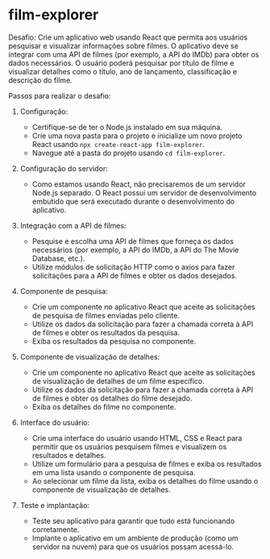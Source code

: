 # film-explorer

Desafio: Crie um aplicativo web usando React que permita aos usuários pesquisar e visualizar informações sobre filmes. O aplicativo deve se integrar com uma API de filmes (por exemplo, a API do IMDb) para obter os dados necessários. O usuário poderá pesquisar por título de filme e visualizar detalhes como o título, ano de lançamento, classificação e descrição do filme.

Passos para realizar o desafio:

1. Configuração:

    - Certifique-se de ter o Node.js instalado em sua máquina.
    - Crie uma nova pasta para o projeto e inicialize um novo projeto React usando `npx create-react-app film-explorer`.
    - Navegue até a pasta do projeto usando `cd film-explorer`.
2. Configuração do servidor:

    - Como estamos usando React, não precisaremos de um servidor Node.js separado. O React possui um servidor de desenvolvimento embutido que será executado durante o desenvolvimento do aplicativo.
3. Integração com a API de filmes:

    - Pesquise e escolha uma API de filmes que forneça os dados necessários (por exemplo, a API do IMDb, a API do The Movie Database, etc.).
    - Utilize módulos de solicitação HTTP como o axios para fazer solicitações para a API de filmes e obter os dados desejados.
4. Componente de pesquisa:

    - Crie um componente no aplicativo React que aceite as solicitações de pesquisa de filmes enviadas pelo cliente.
    - Utilize os dados da solicitação para fazer a chamada correta à API de filmes e obter os resultados da pesquisa.
    - Exiba os resultados da pesquisa no componente.
5. Componente de visualização de detalhes:

    - Crie um componente no aplicativo React que aceite as solicitações de visualização de detalhes de um filme específico.
    - Utilize os dados da solicitação para fazer a chamada correta à API de filmes e obter os detalhes do filme desejado.
    - Exiba os detalhes do filme no componente.
6. Interface do usuário:

    - Crie uma interface do usuário usando HTML, CSS e React para permitir que os usuários pesquisem filmes e visualizem os resultados e detalhes.
    - Utilize um formulário para a pesquisa de filmes e exiba os resultados em uma lista usando o componente de pesquisa.
    - Ao selecionar um filme da lista, exiba os detalhes do filme usando o componente de visualização de detalhes.
7. Teste e implantação:

    - Teste seu aplicativo para garantir que tudo está funcionando corretamente.
    - Implante o aplicativo em um ambiente de produção (como um servidor na nuvem) para que os usuários possam acessá-lo.
